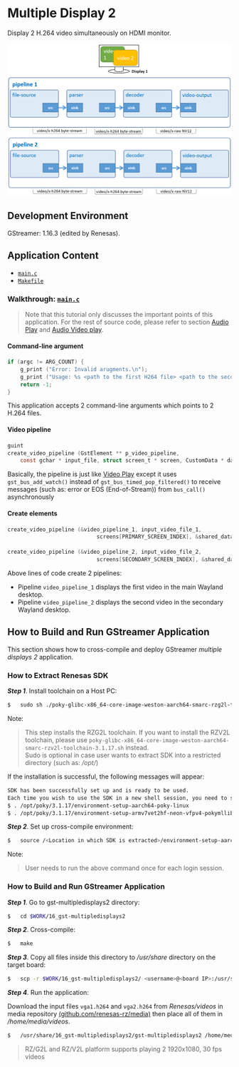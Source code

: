# Multiple Display 2

Display 2 H.264 video simultaneously on HDMI monitor.

![Figure multiple display 2 pipeline](figure.png)

## Development Environment

GStreamer: 1.16.3 (edited by Renesas).

## Application Content

+ [`main.c`](main.c)
+ [`Makefile`](Makefile)

### Walkthrough: [`main.c`](main.c)
>Note that this tutorial only discusses the important points of this application. For the rest of source code, please refer to section [Audio Play](/01_gst-audioplay/README.md) and [Audio Video play](/13_gst-audiovideoplay/README.md).

#### Command-line argument
```c
if (argc != ARG_COUNT) {
    g_print ("Error: Invalid arugments.\n");
    g_print ("Usage: %s <path to the first H264 file> <path to the second H264 file> \n", argv[ARG_PROGRAM_NAME]);
    return -1;
}
```
This application accepts 2 command-line arguments which points to 2 H.264 files.

#### Video pipeline
```c
guint
create_video_pipeline (GstElement ** p_video_pipeline,
    const gchar * input_file, struct screen_t * screen, CustomData * data)
```
Basically, the pipeline is just like [Video Play](/02_gst-videoplay/README.md) except it uses `gst_bus_add_watch()` instead of `gst_bus_timed_pop_filtered()` to receive messages (such as: error or EOS (End-of-Stream)) from `bus_call()` asynchronously

#### Create elements
```c
create_video_pipeline (&video_pipeline_1, input_video_file_1,
                            screens[PRIMARY_SCREEN_INDEX], &shared_data);

create_video_pipeline (&video_pipeline_2, input_video_file_2,
                            screens[SECONDARY_SCREEN_INDEX], &shared_data);
```
Above lines of code create 2 pipelines:
-	 Pipeline `video_pipeline_1` displays the first video in the main Wayland desktop.
-	 Pipeline `video_pipeline_2` displays the second video in the secondary Wayland desktop.

## How to Build and Run GStreamer Application

This section shows how to cross-compile and deploy GStreamer _multiple displays 2_ application.

### How to Extract Renesas SDK
***Step 1***. Install toolchain on a Host PC:
```sh
$   sudo sh ./poky-glibc-x86_64-core-image-weston-aarch64-smarc-rzg2l-toolchain-3.1.17.sh
```
Note:
> This step installs the RZG2L toolchain. If you want to install the RZV2L toolchain, please use `poky-glibc-x86_64-core-image-weston-aarch64-smarc-rzv2l-toolchain-3.1.17.sh` instead.\
> Sudo is optional in case user wants to extract SDK into a restricted directory (such as: _/opt/_)

If the installation is successful, the following messages will appear:
```sh
SDK has been successfully set up and is ready to be used.
Each time you wish to use the SDK in a new shell session, you need to source the environment setup script e.g.
$ . /opt/poky/3.1.17/environment-setup-aarch64-poky-linux
$ . /opt/poky/3.1.17/environment-setup-armv7vet2hf-neon-vfpv4-pokymllib32-linux-gnueabi
```
***Step 2***. Set up cross-compile environment:
```sh
$   source /<Location in which SDK is extracted>/environment-setup-aarch64-poky-linux
```
Note:
>User needs to run the above command once for each login session.

### How to Build and Run GStreamer Application

***Step 1***. Go to gst-multipledisplays2 directory:
```sh
$   cd $WORK/16_gst-multipledisplays2
```

***Step 2***. Cross-compile:
```sh
$   make
```
***Step 3***. Copy all files inside this directory to _/usr/share_ directory on the target board:
```sh
$   scp -r $WORK/16_gst-multipledisplays2/ <username>@<board IP>:/usr/share/
```
***Step 4***. Run the application:

Download the input files `vga1.h264` and `vga2.h264` from _Renesas/videos_ in media repository [(github.com/renesas-rz/media)](https://github.com/renesas-rz/media) then place all of them in _/home/media/videos_.

```sh
$   /usr/share/16_gst-multipledisplays2/gst-multipledisplays2 /home/media/videos/vga1.h264 /home/media/videos/vga2.h264
```
>RZ/G2L and RZ/V2L platform supports playing 2 1920x1080, 30 fps videos